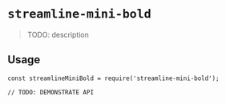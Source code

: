 # `streamline-mini-bold`

> TODO: description

## Usage

```
const streamlineMiniBold = require('streamline-mini-bold');

// TODO: DEMONSTRATE API
```
